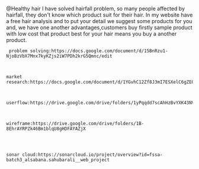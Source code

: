 @Healthy hair
I have solved hairfall problem, so many people affected by hairfall, they don't know which product suit for their hair. In my website have a free hair analysis and to put your detail we suggest some products for you and, we have one another advantages,customers buy firstly sample product with low cost that product best for your hair means you buy a another product.

     problem solving:https://docs.google.com/document/d/15BnRzu1-NjoBzVbX7Mnx7kyKZjs2iW7PDh2krG5Qmnc/edit



    market research:https://docs.google.com/document/d/1YGvhC12Zf8J3mI7ESXelC6gZEO7G8_jr/edit



    userflow:https://drive.google.com/drive/folders/1yPqqdd7scAhHzBvYXK43NVw8ShPYcWTC



    wireframe:https://drive.google.com/drive/folders/1B-8EhrAYRPZk46Bm1blqU8gHDFAYAZjX




    sonar cloud:https://sonarcloud.io/project/overview?id=fssa-batch3_alsabana.sahubarali__web_project
